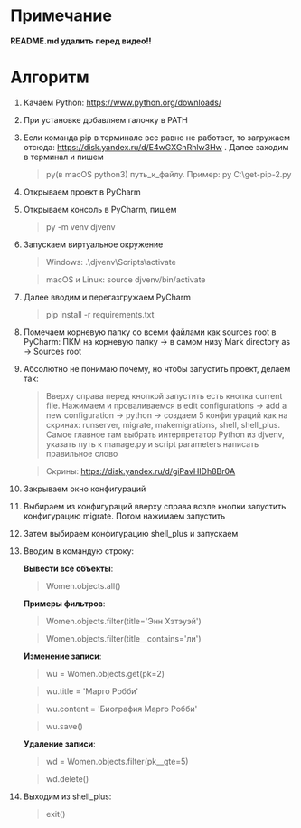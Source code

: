 # Примечание
**README.md удалить перед видео!!**
# Алгоритм
1. Качаем Python: https://www.python.org/downloads/
2. При установке добавляем галочку в PATH
3. Если команда pip в терминале все равно не работает, то загружаем отсюда: https://disk.yandex.ru/d/E4wGXGnRhlw3Hw . Далее заходим в терминал и пишем 
   > py(в macOS python3) путь_к_файлу. Пример: py C:\get-pip-2.py
4. Открываем проект в PyCharm
5. Открываем консоль в PyCharm, пишем
   > py -m venv djvenv
6. Запускаем виртуальное окружение
   > Windows: .\djvenv\Scripts\activate

   > macOS и Linux: source djvenv/bin/activate
7. Далее вводим и перегазгружаем PyCharm
   > pip install -r requirements.txt
8. Помечаем корневую папку со всеми файлами как sources root в PyCharm: ПКМ на корневую папку -> в самом низу Mark directory as -> Sources root
9. Абсолютно не понимаю почему, но чтобы запустить проект, делаем так:
    > Вверху справа перед кнопкой запустить есть кнопка current file. Нажимаем и проваливаемся в edit configurations -> add a new configuration -> python -> создаем 5 конфигураций как на скринах: runserver, migrate, makemigrations, shell, shell_plus. Самое главное там выбрать интерпретатор Python из djvenv, указать путь к manage.py и script parameters написать правильное слово
    
   > Скрины: https://disk.yandex.ru/d/giPavHIDh8Br0A
    
10. Закрываем окно конфигураций
11. Выбираем из конфигураций вверху справа возле кнопки запустить конфигурацию migrate. Потом нажимаем запустить
12. Затем выбираем конфигурацию shell_plus и запускаем
13. Вводим в командую строку:
    
    __Вывести все объекты__:
    > Women.objects.all()  

    __Примеры фильтров__: 
    > Women.objects.filter(title='Энн Хэтэуэй')

    >Women.objects.filter(title__contains='ли') 

      __Изменение записи__:
    > wu = Women.objects.get(pk=2)
    
    > wu.title = 'Марго Робби'

    > wu.content = 'Биография Марго Робби'

    > wu.save()

    __Удаление записи__:
    > wd = Women.objects.filter(pk__gte=5)

    > wd.delete()
14. Выходим из shell_plus:
    > exit()